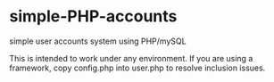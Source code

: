simple-PHP-accounts
===================

simple user accounts system using PHP/mySQL

This is intended to work under any environment. If you are using a framework, copy config.php into user.php to resolve inclusion issues.